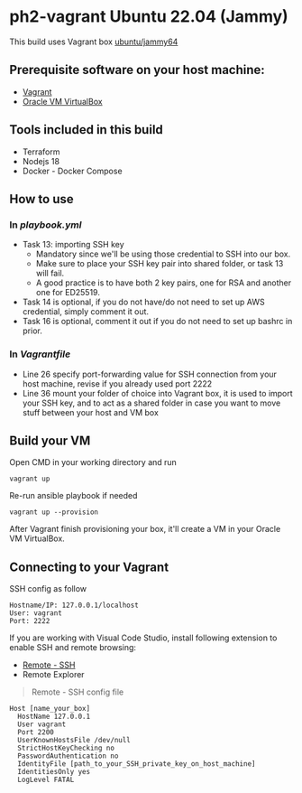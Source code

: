 # ph2-vagrant Ubuntu 22.04 (Jammy)
This build uses Vagrant box [ubuntu/jammy64](https://app.vagrantup.com/ubuntu/boxes/jammy64)

## Prerequisite software on your host machine:
- [Vagrant](https://www.vagrantup.com/)
- [Oracle VM VirtualBox ]([https://www.vagrantup.com/](https://www.virtualbox.org/)) 

## Tools included in this build
- Terraform
- Nodejs 18
- Docker - Docker Compose

## How to use
### In ***playbook.yml***
- Task 13: importing SSH key
  - Mandatory since we'll be using those credential to SSH into our box.
  - Make sure to place your SSH key pair into shared folder, or task 13 will fail.
  - A good practice is to have both 2 key pairs, one for RSA and another one for ED25519.
- Task 14 is optional, if you do not have/do not need to set up AWS credential, simply comment it out.
- Task 16 is optional, comment it out if you do not need to set up bashrc in prior.

### In ***Vagrantfile***
- Line 26 specify port-forwarding value for SSH connection from your host machine, revise if you already used port 2222
- Line 36 mount your folder of choice into Vagrant box, it is used to import your SSH key, and to act as a shared folder in case you want to move stuff between your host and VM box

## Build your VM
Open CMD in your working directory and run
```
vagrant up
```
Re-run ansible playbook if needed
```
vagrant up --provision
```
After Vagrant finish provisioning your box, it'll create a VM in your Oracle VM VirtualBox.

## Connecting to your Vagrant
SSH config as follow
```
Hostname/IP: 127.0.0.1/localhost
User: vagrant
Port: 2222
```

If you are working with Visual Code Studio, install following extension to enable SSH and remote browsing:
- [Remote - SSH](https://code.visualstudio.com/blogs/2019/10/03/remote-ssh-tips-and-tricks)
- Remote Explorer

> Remote - SSH config file
```
Host [name_your_box]
  HostName 127.0.0.1
  User vagrant
  Port 2200
  UserKnownHostsFile /dev/null
  StrictHostKeyChecking no
  PasswordAuthentication no
  IdentityFile [path_to_your_SSH_private_key_on_host_machine]
  IdentitiesOnly yes
  LogLevel FATAL
```
